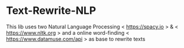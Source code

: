 # Text-Rewrite-NLP
This lib uses two Natural Language Processing < https://spacy.io > &amp; < https://www.nltk.org > and a online word-finding < https://www.datamuse.com/api > as base to rewrite texts



